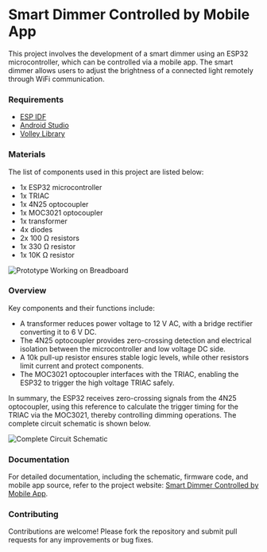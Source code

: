 # Smart Dimmer Controlled by Mobile App

This project involves the development of a smart dimmer using an ESP32 microcontroller, which can be controlled via a mobile app. The smart dimmer allows users to adjust the brightness of a connected light remotely through WiFi communication.

### Requirements
- [ESP IDF](https://docs.espressif.com/projects/esp-idf/en/stable/esp32/get-started/index.html)
- [Android Studio](https://developer.android.com/studio/)
- [Volley Library](https://github.com/google/volley)

### Materials

The list of components used in this project are listed below:

- 1x ESP32 microcontroller
- 1x TRIAC
- 1x 4N25 optocoupler
- 1x MOC3021 optocoupler
- 1x transformer
- 4x diodes
- 2x 100 Ω resistors
- 1x 330 Ω resistor
- 1x 10K Ω resistor

![Prototype Working on Breadboard](http://workabotic.com/public/images/smart-dimmer-controlled-by-mobile-app/complete%20prototype_working_on_the_breadboard.gif)


### Overview

Key components and their functions include:

- A transformer reduces power voltage to 12 V AC, with a bridge rectifier converting it to 6 V DC.
- The 4N25 optocoupler provides zero-crossing detection and electrical isolation between the microcontroller and low voltage DC side.
- A 10k pull-up resistor ensures stable logic levels, while other resistors limit current and protect components.
- The MOC3021 optocoupler interfaces with the TRIAC, enabling the ESP32 to trigger the high voltage TRIAC safely.

In summary, the ESP32 receives zero-crossing signals from the 4N25 optocoupler, using this reference to calculate the trigger timing for the TRIAC via the MOC3021, thereby controlling dimming operations. The complete circuit schematic is shown below.

![Complete Circuit Schematic](http://workabotic.com/public/images/smart-dimmer-controlled-by-mobile-app/complete_circuit_schematic.webp)


### Documentation

For detailed documentation, including the schematic, firmware code, and mobile app source, refer to the project website: [Smart Dimmer Controlled by Mobile App](http://workabotic.com/2024/smart-dimmer-controlled-by-mobile-app/).

### Contributing

Contributions are welcome! Please fork the repository and submit pull requests for any improvements or bug fixes.